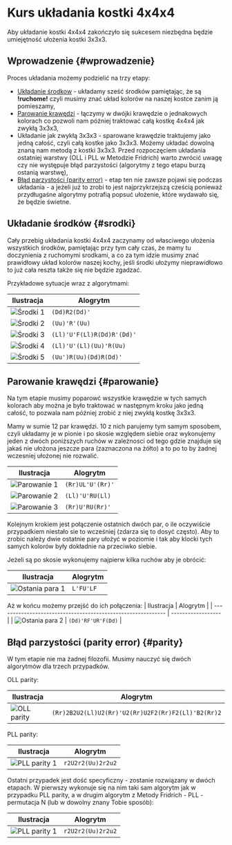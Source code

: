 <!---
title: "Kostka 4x4x4 - kurs układania"    
javascripts: [prettytable.js]
-->
# Kurs układania kostki 4x4x4

Aby układanie kostki 4x4x4 zakończyło się sukcesem niezbędna będzie umiejętność ułożenia kostki 3x3x3.

## Wprowadzenie {#wprowadzenie}

Proces układania możemy podzielić na trzy etapy:

 - [Układanie środkow](#srodki) - układamy sześć środków pamiętając, że są **!ruchome!** czyli musimy znać układ kolorów na naszej kostce zanim ją pomieszamy,
 - [Parowanie krawędzi](#parowanie) - łączymy w dwójki krawędzie o jednakowych kolorach co pozwoli nam później traktować całą kostkę 4x4x4 jak zwykłą 3x3x3,
 - Układanie jak zwykłą 3x3x3 - sparowane krawędzie traktujemy jako jedną całość, czyli całą kostke jako 3x3x3. Możemy układać dowolną znaną nam metodą z kostki 3x3x3. Przed rozpoczęciem układania ostatniej warstwy (OLL i PLL w Metodzie Fridrich) warto zwrócić uwagę czy nie występuje błąd parzystości (algorytmy z tego etapu burzą ostanią warstwę),
 - [Błąd parzystości (parity error)](#parity) - etap ten nie zawsze pojawi się podczas układania - a jeżeli już to zrobi to jest najprzykrzejszą cześcią ponieważ przydługaśne algorytmy potrafią popsuć ułożenie, które wydawało się, że będzie świetne.

## Układanie środków {#srodki}

Cały przebig układania kostki 4x4x4 zaczynamy od własciwego ułożenia wszystkich środków, pamiętając przy tym cały czas, że mamy tu doczynienia z ruchomymi srodkami, a co za tym idzie musimy znać prawidłowy układ kolorów naszej kochy, jeśli środki ułożymy nieprawidłowo to już cała reszta także się nie będzie zgadzać.

Przykładowe sytuacje wraz z algorytmami:

| Ilustracja                                        | Alogrytm                   |
| ------------------------------------------------- | -------------------------- |
| ![Środki 1](%site.assets%/images/4x4x4/srod1.png) | `(Dd)R2(Dd)'`              |
| ![Środki 2](%site.assets%/images/4x4x4/srod2.png) | `(Uu)'R'(Uu)`              |
| ![Środki 3](%site.assets%/images/4x4x4/srod3.png) | `(Ll)'U'F(Ll)R(Dd)R'(Dd)'` |
| ![Środki 4](%site.assets%/images/4x4x4/srod4.png) | `(Ll)'U'(Ll)(Uu)'R(Uu)`    |
| ![Środki 5](%site.assets%/images/4x4x4/srod5.png) | `(Uu')R(Uu)(Dd)R(Dd)'`     |

## Parowanie krawędzi {#parowanie}

Na tym etapie musimy poparowć wszystkie krawędzie w tych samych kolorach aby można je było traktować w następnym kroku jako jedną całość, to pozwala nam później zrobić z niej zwykłą kostkę 3x3x3.

Mamy w sumie 12 par krawędzi. 10 z nich parujemy tym samym sposobem, czyli układamy je w pionie i po skosie względem siebie oraz wykonujemy jeden z dwóch poniższych ruchów w zależnosci od tego gdzie znajduje się jakaś nie ułożona jeszcze para (zaznaczona na żółto) a to po to by żadnej wczesniej ułożonej nie rozwalić.

| Ilustracja                                                   | Alogrytm         |
| ------------------------------------------------------------ | ---------------- |
| ![Parowanie 1](%site.assets%/images/4x4x4/parowanie4.png)    | `(Rr)UL'U'(Rr)'` |
| ![Parowanie 2](%site.assets%/images/4x4x4/parowanie4sym.png) | `(Ll)'U'RU(Ll)`  |
| ![Parowanie 3](%site.assets%/images/4x4x4/parowanie5.png)    | `(Rr)U'RU(Rr)'`  |

Kolejnym krokiem jest połączenie ostatnich dwóch par, o ile oczywiście przypadkiem niestało sie to wcześniej (zdarza się to dosyć często). Aby to zrobic należy dwie ostatnie pary ułożyć w poziomie i tak aby klocki tych samych kolorów były dokładnie na przeciwko siebie.

Jeżeli są po skosie wykonujemy najpierw kilka ruchów aby je obrócić:

| Ilustracja                                                   | Alogrytm   |
| ------------------------------------------------------------ | ---------- |
| ![Ostania para 1](%site.assets%/images/4x4x4/parowanie6.png) | `L'FU'LF`  |


Aż w końcu możemy przejść do ich połączenia:
| Ilustracja                                                   | Alogrytm           |
| ------------------------------------------------------------ | ------------------ |
| ![Ostania para 2](%site.assets%/images/4x4x4/parowanie7.png) | `(Dd)'RF'UR'F(Dd)` |

## Błąd parzystości (parity error) {#parity}

W tym etapie nie ma żadnej filozofii. Musimy nauczyć się dwóch algorytmów dla trzech przypadków.

OLL parity:

| Ilustracja                                            | Alogrytm                                           |
| ----------------------------------------------------- | -------------------------------------------------- |
| ![OLL parity](%site.assets%/images/4x4x4/parity1.png) | `(Rr)2B2U2(Ll)U2(Rr)'U2(Rr)U2F2(Rr)F2(Ll)'B2(Rr)2` |

PLL parity:

| Ilustracja                                              | Alogrytm          |
| --------------------------------------------------------| ----------------- |
| ![PLL parity 1](%site.assets%/images/4x4x4/parity2.png) | `r2U2r2(Uu)2r2u2` |

Ostatni przypadek jest dość specyficzny - zostanie rozwiązany w dwóch etapach. W pierwszy wykonuje się na nim taki sam algorytm jak w przypadku PLL parity, a w drugim algorytm z Metody Fridrich - PLL - permutacja N (lub w dowolny znany Tobie sposób):

| Ilustracja                                              | Alogrytm          |
| --------------------------------------------------------| ----------------- |
| ![PLL parity 1](%site.assets%/images/4x4x4/parity3.png) | `r2U2r2(Uu)2r2u2` |
